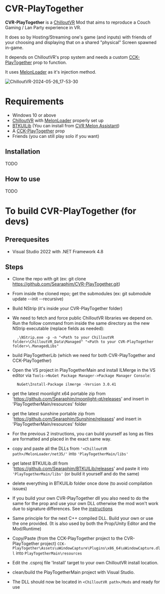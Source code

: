 CVR-PlayTogether
===================

**CVR-PlayTogether** is a [ChilloutVR](https://documentation.abinteractive.net/chilloutvr/) Mod that aims to reproduce a Couch Gaming / Lan Party experience in VR.

It does so by Hosting/Streaming one's game (and inputs) with friends of your choosing and displaying that on a shared "physical" Screen spawned in-game.

It depends on ChilloutVR's prop system and needs a custom [CCK-PlayTogether](https://github.com/Searaphim/CCK-PlayTogether) prop to function.

It uses [MelonLoader](https://melonwiki.xyz/#/) as it's injection method.

![ChilloutVR-2024-05-26_17-53-30](https://github.com/Searaphim/CVR-PlayTogether/assets/10776555/2a547e09-9645-41f0-8174-9b4ebd0ac2a4)


Requirements
===================

- Windows 10 or above
- [ChilloutVR](https://store.steampowered.com/app/661130/ChilloutVR/) with [MelonLoader](https://melonwiki.xyz/#/?id=requirements) properly set up
- [BTKUILib](https://github.com/BTK-Development/BTKUILib) (You can install from [CVR Melon Assistant](https://github.com/knah/CVRMelonAssistant))
- A [CCK-PlayTogether](https://github.com/Searaphim/CCK-PlayTogether) prop
- Friends (you can still play solo if you want)

Installation
----------
TODO

How to use
----------
TODO

To build CVR-PlayTogether (for devs)
===================

Prerequesites
-------------------------
- Visual Studio 2022 with .NET Framework 4.8

Steps
-----------

- Clone the repo with git (ex: git clone https://github.com/Searaphim/CVR-PlayTogether.git)
- From inside the cloned repo; get the submodules (ex: git submodule update --init --recursive)
- Build NStrip (it's inside your CVR-PlayTogether folder)
- We need to fetch and force public ChilloutVR libraries we depend on. Run the follow command from inside the same directory as the new NStrip executable (replace fields as needed):

		.\NStrip.exe -p -n "<Path to your ChilloutVR folder>\ChilloutVR_Data\Managed" "<Path to your CVR-PlayTogether folder>\.ManagedLibs"
		
- build PlayTogetherLib (which we need for both CVR-PlayTogether and CCK-PlayTogether)
- Open the VS project in PlayTogetherMain and install ILMerge in the VS editor via 
`Tools->NuGet Package Manager->Package Manager Console`:

		NuGet\Install-Package ilmerge -Version 3.0.41

- get the latest moonlight x64 portable zip from 'https://github.com/Searaphim/moonlight-qt/releases' and insert in 'PlayTogetherMain/resources' folder
- get the latest sunshine portable zip from 'https://github.com/Searaphim/Sunshine/releases' and insert in 'PlayTogetherMain/resources' folder 
- For the previous 2 instructions, you can build yourself as long as files are formatted and placed in the exact same way.
- copy and paste all the DLLs from `'<ChilloutVR path>/MelonLoader/net35/'` into `'PlayTogetherMain/libs'`
- get latest BTKUILib.dll from 'https://github.com/Searaphim/BTKUILib/releases' and paste it into `'PlayTogetherMain/libs'` (or build it yourself and do the same)
- delete everything in BTKUILib folder once done (to avoid compilation issues)
- If you build your own CVR-PlayTogether dll you also need to do the same for the prop and use your own DLL otherwise the mod won't work due to signature differences.
		See the [instructions](https://github.com/Searaphim/CCK-PlayTogether)

- Same principle for the next C++ compiled DLL. Build your own or use the one provided.
  (It is also used by both the Prop/Unity Editor and the Mod/Runtime)
- Copy/Paste (from the CCK-PlayTogether project to the CVR-PlayTogether project)
  `CCK-PlayTogether\Assets\uWindowCapture\Plugins\x86_64\uWindowCapture.dll`
	  into `PlayTogetherMain\resources` 
- Edit the .csproj file 'Install' target to your own ChilloutVR install location.
- clean/build the PlayTogetherMain project with Visual Studio.
- The DLL should now be located in `<ChilloutVR path>/Mods` and ready for use

